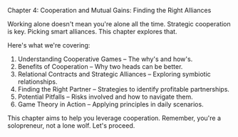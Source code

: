 Chapter 4: Cooperation and Mutual Gains: Finding the Right Alliances

Working alone doesn't mean you're alone all the time. Strategic cooperation is key. Picking smart alliances. This chapter explores that.

Here's what we're covering:

1. Understanding Cooperative Games – The why's and how's.
2. Benefits of Cooperation – Why two heads can be better.
3. Relational Contracts and Strategic Alliances – Exploring symbiotic relationships.
4. Finding the Right Partner – Strategies to identify profitable partnerships.
5. Potential Pitfalls – Risks involved and how to navigate them.
6. Game Theory in Action – Applying principles in daily scenarios.

This chapter aims to help you leverage cooperation. Remember, you're a solopreneur, not a lone wolf. Let's proceed.